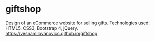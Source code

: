 # giftshop

Design of an eCommerce website for selling gifts.
Technologies used: HTML5, CSS3, Bootstrap 4, jQuery.
https://vesnamilovanovicc.github.io/giftshop 
